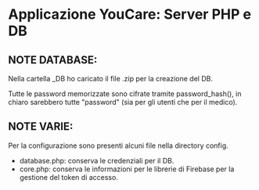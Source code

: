 # Applicazione YouCare: Server PHP e DB

## NOTE DATABASE:

Nella cartella _DB ho caricato il file .zip per la creazione del DB.

Tutte le password memorizzate sono cifrate tramite password_hash(), in chiaro sarebbero tutte "password" (sia per gli utenti che per il medico).


## NOTE VARIE:

Per la configurazione sono presenti alcuni file nella directory config.
* database.php: conserva le credenziali per il DB.
* core.php: conserva le informazioni per le librerie di Firebase per la gestione del token di accesso. 
